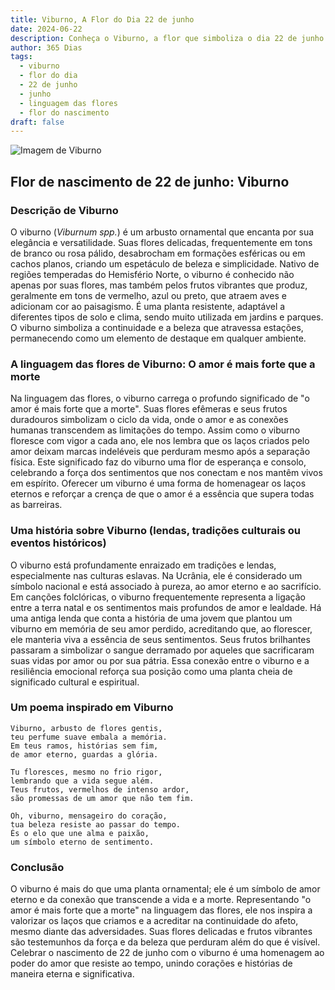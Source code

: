 ```yaml
---
title: Viburno, A Flor do Dia 22 de junho
date: 2024-06-22
description: Conheça o Viburno, a flor que simboliza o dia 22 de junho e seu significado 'O amor é mais forte que a morte'. Explore a beleza e o simbolismo desta flor encantadora.
author: 365 Dias
tags:
  - viburno
  - flor do dia
  - 22 de junho
  - junho
  - linguagem das flores
  - flor do nascimento
draft: false
---
```


![Imagem de Viburno](https://cdn.pixabay.com/photo/2021/11/12/22/52/viburnum-lantana-6790205_1280.jpg#center)


## Flor de nascimento de 22 de junho: Viburno

### Descrição de Viburno

O viburno (_Viburnum spp._) é um arbusto ornamental que encanta por sua elegância e versatilidade. Suas flores delicadas, frequentemente em tons de branco ou rosa pálido, desabrocham em formações esféricas ou em cachos planos, criando um espetáculo de beleza e simplicidade. Nativo de regiões temperadas do Hemisfério Norte, o viburno é conhecido não apenas por suas flores, mas também pelos frutos vibrantes que produz, geralmente em tons de vermelho, azul ou preto, que atraem aves e adicionam cor ao paisagismo. É uma planta resistente, adaptável a diferentes tipos de solo e clima, sendo muito utilizada em jardins e parques. O viburno simboliza a continuidade e a beleza que atravessa estações, permanecendo como um elemento de destaque em qualquer ambiente.

### A linguagem das flores de Viburno: O amor é mais forte que a morte

Na linguagem das flores, o viburno carrega o profundo significado de "o amor é mais forte que a morte". Suas flores efêmeras e seus frutos duradouros simbolizam o ciclo da vida, onde o amor e as conexões humanas transcendem as limitações do tempo. Assim como o viburno floresce com vigor a cada ano, ele nos lembra que os laços criados pelo amor deixam marcas indeléveis que perduram mesmo após a separação física. Este significado faz do viburno uma flor de esperança e consolo, celebrando a força dos sentimentos que nos conectam e nos mantêm vivos em espírito. Oferecer um viburno é uma forma de homenagear os laços eternos e reforçar a crença de que o amor é a essência que supera todas as barreiras.

### Uma história sobre Viburno (lendas, tradições culturais ou eventos históricos)

O viburno está profundamente enraizado em tradições e lendas, especialmente nas culturas eslavas. Na Ucrânia, ele é considerado um símbolo nacional e está associado à pureza, ao amor eterno e ao sacrifício. Em canções folclóricas, o viburno frequentemente representa a ligação entre a terra natal e os sentimentos mais profundos de amor e lealdade. Há uma antiga lenda que conta a história de uma jovem que plantou um viburno em memória de seu amor perdido, acreditando que, ao florescer, ele manteria viva a essência de seus sentimentos. Seus frutos brilhantes passaram a simbolizar o sangue derramado por aqueles que sacrificaram suas vidas por amor ou por sua pátria. Essa conexão entre o viburno e a resiliência emocional reforça sua posição como uma planta cheia de significado cultural e espiritual.

### Um poema inspirado em Viburno

```
Viburno, arbusto de flores gentis,  
teu perfume suave embala a memória.  
Em teus ramos, histórias sem fim,  
de amor eterno, guardas a glória.  

Tu floresces, mesmo no frio rigor,  
lembrando que a vida segue além.  
Teus frutos, vermelhos de intenso ardor,  
são promessas de um amor que não tem fim.  

Oh, viburno, mensageiro do coração,  
tua beleza resiste ao passar do tempo.  
És o elo que une alma e paixão,  
um símbolo eterno de sentimento.  
```

### Conclusão

O viburno é mais do que uma planta ornamental; ele é um símbolo de amor eterno e da conexão que transcende a vida e a morte. Representando "o amor é mais forte que a morte" na linguagem das flores, ele nos inspira a valorizar os laços que criamos e a acreditar na continuidade do afeto, mesmo diante das adversidades. Suas flores delicadas e frutos vibrantes são testemunhos da força e da beleza que perduram além do que é visível. Celebrar o nascimento de 22 de junho com o viburno é uma homenagem ao poder do amor que resiste ao tempo, unindo corações e histórias de maneira eterna e significativa.